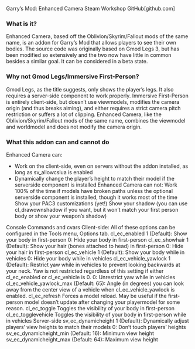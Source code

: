Garry’s Mod: Enhanced Camera
Steam Workshop
GitHub[github.com]

### What is it?
Enhanced Camera, based off the Oblivion/Skyrim/Fallout mods of the same name, is an addon for Garry’s Mod that allows players to see their own bodies. The source code was originally based on Gmod Legs 3, but has been modified so extensively and the two now have little in common besides a similar goal. It can be considered in a beta state.

### Why not Gmod Legs/Immersive First-Person?
Gmod Legs, as the title suggests, only shows the player’s legs. It also requires a server-side component to work properly. Immersive First-Person is entirely client-side, but doesn’t use viewmodels, modifies the camera origin (and thus breaks aiming), and either requires a strict camera pitch restriction or suffers a lot of clipping. Enhanced Camera, like the Oblivion/Skyrim/Fallout mods of the same name, combines the viewmodel and worldmodel and does not modify the camera origin.

### What this addon can and cannot do
Enhanced Camera can:
* Work on the client-side, even on servers without the addon installed, as long as sv_allowcslua is enabled
* Dynamically change the player’s height to match their model if the serverside component is installed
Enhanced Camera can not:
Work 100% of the time if models have broken paths unless the optional serverside component is installed, though it works most of the time
Show your PAC3 customizations (yet!)
Show your shadow (you can use cl_drawownshadow if you want, but it won’t match your first person body or show your weapon’s shadow)

Console Commands and cvars
Client-side: All of these options can be configured in the Tools menu, Options tab.
cl_ec_enabled
1 (Default): Show your body in first-person
0: Hide your body in first-person
cl_ec_showhair
1 (Default): Show your hair (bones attached to head) in first-person
0: Hide your hair in first-person
cl_ec_vehicle
1 (Default): Show your body while in vehicles
0: Hide your body while in vehicles
cl_ec_vehicle_yawlock
1 (Default): Restrict yaw while in vehicles to prevent looking backwards at your neck. Yaw is not restricted regardless of this setting if either cl_ec_enabled or cl_ec_vehicle is 0.
0: Unrestrict yaw while in vehicles
cl_ec_vehicle_yawlock_max
(Default: 65): Angle (in degrees) you can look away from the center view of a vehicle when cl_ec_vehicle_yawlock is enabled.
cl_ec_refresh
Forces a model reload. May be useful if the first-person model doesn’t update after changing your playermodel for some reason.
cl_ec_toggle
Toggles the visibility of your body in first-person
cl_ec_togglevehicle
Toggles the visibility of your body in first-person while in vehicles
Server-side
sv_ec_dynamicheight
1 (Default): Dynamically adjust players’ view heights to match their models
0: Don’t touch players’ heights
sv_ec_dynamicheight_min
(Default: 16): Minimum view height
sv_ec_dynamicheight_max
(Default: 64): Maximum view height
